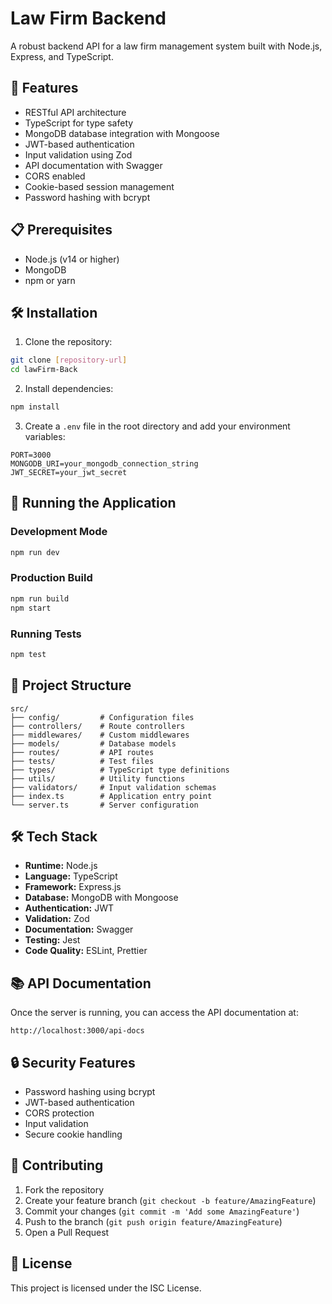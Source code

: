 # Law Firm Backend

A robust backend API for a law firm management system built with Node.js, Express, and TypeScript.

## 🚀 Features

- RESTful API architecture
- TypeScript for type safety
- MongoDB database integration with Mongoose
- JWT-based authentication
- Input validation using Zod
- API documentation with Swagger
- CORS enabled
- Cookie-based session management
- Password hashing with bcrypt

## 📋 Prerequisites

- Node.js (v14 or higher)
- MongoDB
- npm or yarn

## 🛠️ Installation

1. Clone the repository:

```bash
git clone [repository-url]
cd lawFirm-Back
```

2. Install dependencies:

```bash
npm install
```

3. Create a `.env` file in the root directory and add your environment variables:

```env
PORT=3000
MONGODB_URI=your_mongodb_connection_string
JWT_SECRET=your_jwt_secret
```

## 🚀 Running the Application

### Development Mode

```bash
npm run dev
```

### Production Build

```bash
npm run build
npm start
```

### Running Tests

```bash
npm test
```

## 📁 Project Structure

```
src/
├── config/         # Configuration files
├── controllers/    # Route controllers
├── middlewares/    # Custom middlewares
├── models/         # Database models
├── routes/         # API routes
├── tests/          # Test files
├── types/          # TypeScript type definitions
├── utils/          # Utility functions
├── validators/     # Input validation schemas
├── index.ts        # Application entry point
└── server.ts       # Server configuration
```

## 🛠️ Tech Stack

- **Runtime:** Node.js
- **Language:** TypeScript
- **Framework:** Express.js
- **Database:** MongoDB with Mongoose
- **Authentication:** JWT
- **Validation:** Zod
- **Documentation:** Swagger
- **Testing:** Jest
- **Code Quality:** ESLint, Prettier

## 📚 API Documentation

Once the server is running, you can access the API documentation at:

```
http://localhost:3000/api-docs
```

## 🔒 Security Features

- Password hashing using bcrypt
- JWT-based authentication
- CORS protection
- Input validation
- Secure cookie handling

## 🤝 Contributing

1. Fork the repository
2. Create your feature branch (`git checkout -b feature/AmazingFeature`)
3. Commit your changes (`git commit -m 'Add some AmazingFeature'`)
4. Push to the branch (`git push origin feature/AmazingFeature`)
5. Open a Pull Request

## 📝 License

This project is licensed under the ISC License.
